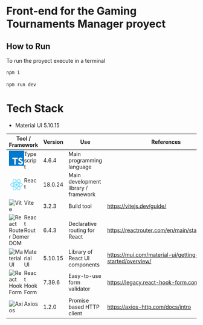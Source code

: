# Front-end for the Gaming Tournaments Manager proyect 


## How to Run
To run the proyect execute in a terminal

```shell
npm i

npm run dev
```

# Tech Stack

- Material UI 5.10.15


| Tool / Framework | Version | Use | References |
|------------------|---------|-----|------------|
|<img align="left" alt="Typescript" width="40" src="https://raw.githubusercontent.com/github/explore/80688e429a7d4ef2fca1e82350fe8e3517d3494d/topics/typescript/typescript.png" /> Typescript | 4.6.4 | Main programming language |            |
| <img align="left" alt="React" width="40" src="https://raw.githubusercontent.com/github/explore/80688e429a7d4ef2fca1e82350fe8e3517d3494d/topics/react/react.png" /> React | 18.0.24 | Main development library / framework   |     |
| <img align="left" alt="Vite" width="40" src="https://vitejs.dev/logo.svg" /> Vite | 3.2.3 | Build tool    | https://vitejs.dev/guide/  |
| <img align="left" alt="React Router Dom" width="40" src="https://reactrouter.com/_brand/react-router-stacked-color.svg" /> React Router DOM | 6.4.3 |  Declarative routing for React     | https://reactrouter.com/en/main/start/overview  |
| <img align="left" alt="Material UI" width="40" src="https://mui.com/static/logo.svg" /> Material UI | 5.10.15 | Library of React UI components | https://mui.com/material-ui/getting-started/overview/ |
| <img align="left" alt="React Hook Form" width="40" src="https://avatars.githubusercontent.com/u/53986236?s=100" /> React Hook Form | 7.39.6 | Easy-to-use form validator | https://legacy.react-hook-form.com/ |
| <img align="left" alt="Axios" width="40" src="https://axios-http.com/assets/logo.svg" /> Axios | 1.2.0 | Promise based HTTP client | https://axios-http.com/docs/intro |
